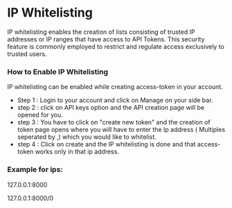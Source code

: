 # IP Whitelisting

IP whitelisting enables the creation of lists consisting of trusted IP addresses or IP ranges that have access to API Tokens. This security feature is commonly employed to restrict and regulate access exclusively to trusted users.

### How to Enable IP Whitelisting

IP whitelisting can be enabled while creating access-token in your account.

* Step 1 : Login to your account and click on Manage on your side bar.
* step 2 : click on API keys option and the API creation page will be opened for you.
* step 3 : You have to click on "create new token" and the creation of token page opens where you will have to enter the Ip address ( Multiples seperated by ,) which you  would like to whitelist.
* step 4 : Click on create and the IP whitelisting is done and that access-token works only in that ip address.

### Example for ips:

127.0.0.1:8000

127.0.0.1:8000/0


